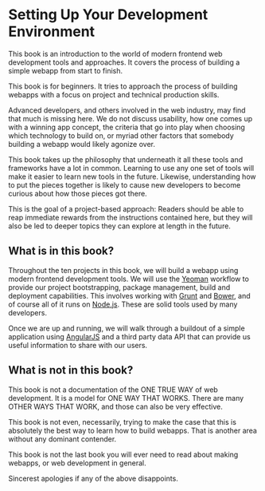 # Setting Up Your Development Environment

This book is an introduction to the world of modern frontend web development tools and approaches. It covers the process of building a simple webapp from start to finish. 
 
This book is for beginners. It tries to approach the process of building webapps with a focus on project and technical production skills. 
 
Advanced developers, and others involved in the web industry, may find that much is missing here. We do not discuss usability, how one comes up with a winning app concept, the criteria that go into play when choosing which technology to build on, or myriad other factors that somebody building a webapp would likely agonize over. 
 
This book takes up the philosophy that underneath it all these tools and frameworks have a lot in common. Learning to use any one set of tools will make it easier to learn new tools in the future. Likewise, understanding how to put the pieces together is likely to cause new developers to become curious about how those pieces got there.  
 
This is the goal of a project-based approach: Readers should be able to reap immediate rewards from the instructions contained here, but they will also be led to deeper topics they can explore at length in the future. 
 
## What is in this book? 
Throughout the ten projects in this book, we will build a webapp using modern frontend development tools. We will use the [Yeoman](http://yeoman.io) workflow to provide our project bootstrapping, package management, build and deployment capabilities. This involves working with [Grunt](http://gruntjs.com) and [Bower](http://bower.io), and of course all of it runs on [Node.js](http://nodejs.org). These are solid tools used by many developers. 
 
Once we are up and running, we will walk through a buildout of a simple application using [AngularJS](http://angularjs.org) and a third party data API that can provide us useful information to share with our users. 
 
## What is not in this book? 
This book is not a documentation of the ONE TRUE WAY of web development. It is a model for ONE WAY THAT WORKS. There are many OTHER WAYS THAT WORK, and those can also be very effective.  
 
This book is not even, necessarily, trying to make the case that this is absolutely the best way to learn how to build webapps. That is another area without any dominant contender. 
 
This book is not the last book you will ever need to read about making webapps, or web development in general. 
 
Sincerest apologies if any of the above disappoints. 